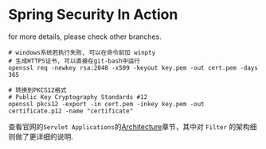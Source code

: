 # Spring Security In Action

for more details, please check other branches.

```text
# windows系统若执行失败, 可以在命令前加 winpty
# 生成HTTPS证书, 可以直接在git-bash中运行
openssl req -newkey rsa:2048 -x509 -keyout key.pem -out cert.pem -days 365
 
# 转换到PKCS12格式
# Public Key Cryptography Standards #12
openssl pkcs12 -export -in cert.pem -inkey key.pem -out certificate.p12 -name "certificate"
```

查看官网的`Servlet Applications`的[Architecture](https://docs.spring.io/spring-security/reference/5.7.3/servlet/architecture.html)章节，其中对 `Filter` 的架构细则做了更详细的说明.
